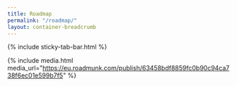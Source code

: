 ```yaml
---
title: Roadmap
permalink: "/roadmap/"
layout: container-breadcrumb
---
```

{% include sticky-tab-bar.html %}

{% include media.html media_url="https://eu.roadmunk.com/publish/63458bdf8859fc0b90c94ca738f6ec01e599b7f5" %}
